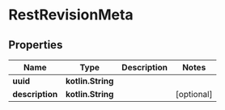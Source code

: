 
# RestRevisionMeta

## Properties
| Name | Type | Description | Notes |
| ------------ | ------------- | ------------- | ------------- |
| **uuid** | **kotlin.String** |  |  |
| **description** | **kotlin.String** |  |  [optional] |
